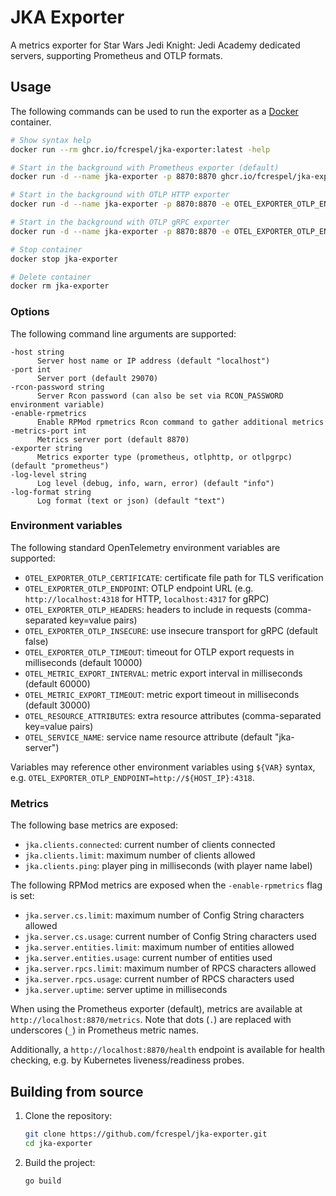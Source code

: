 # JKA Exporter

A metrics exporter for Star Wars Jedi Knight: Jedi Academy dedicated servers, supporting Prometheus and OTLP formats.

## Usage

The following commands can be used to run the exporter as a [Docker](https://docs.docker.com/engine/) container.

```bash
# Show syntax help
docker run --rm ghcr.io/fcrespel/jka-exporter:latest -help

# Start in the background with Prometheus exporter (default)
docker run -d --name jka-exporter -p 8870:8870 ghcr.io/fcrespel/jka-exporter:latest -host <JKA server host or IP> -port 29070

# Start in the background with OTLP HTTP exporter
docker run -d --name jka-exporter -p 8870:8870 -e OTEL_EXPORTER_OTLP_ENDPOINT=https://otlp-receiver:4318 ghcr.io/fcrespel/jka-exporter:latest -host <JKA server host or IP> -port 29070 -exporter otlphttp

# Start in the background with OTLP gRPC exporter
docker run -d --name jka-exporter -p 8870:8870 -e OTEL_EXPORTER_OTLP_ENDPOINT=otlp-receiver:4317 ghcr.io/fcrespel/jka-exporter:latest -host <JKA server host or IP> -port 29070 -exporter otlpgrpc

# Stop container
docker stop jka-exporter

# Delete container
docker rm jka-exporter
```

### Options

The following command line arguments are supported:

```
-host string
      Server host name or IP address (default "localhost")
-port int
      Server port (default 29070)
-rcon-password string
      Server Rcon password (can also be set via RCON_PASSWORD environment variable)
-enable-rpmetrics
      Enable RPMod rpmetrics Rcon command to gather additional metrics
-metrics-port int
      Metrics server port (default 8870)
-exporter string
      Metrics exporter type (prometheus, otlphttp, or otlpgrpc) (default "prometheus")
-log-level string
      Log level (debug, info, warn, error) (default "info")
-log-format string
      Log format (text or json) (default "text")
```

### Environment variables

The following standard OpenTelemetry environment variables are supported:

- `OTEL_EXPORTER_OTLP_CERTIFICATE`: certificate file path for TLS verification
- `OTEL_EXPORTER_OTLP_ENDPOINT`: OTLP endpoint URL (e.g. `http://localhost:4318` for HTTP, `localhost:4317` for gRPC)
- `OTEL_EXPORTER_OTLP_HEADERS`: headers to include in requests (comma-separated key=value pairs)
- `OTEL_EXPORTER_OTLP_INSECURE`: use insecure transport for gRPC (default false)
- `OTEL_EXPORTER_OTLP_TIMEOUT`: timeout for OTLP export requests in milliseconds (default 10000)
- `OTEL_METRIC_EXPORT_INTERVAL`: metric export interval in milliseconds (default 60000)
- `OTEL_METRIC_EXPORT_TIMEOUT`: metric export timeout in milliseconds (default 30000)
- `OTEL_RESOURCE_ATTRIBUTES`: extra resource attributes (comma-separated key=value pairs)
- `OTEL_SERVICE_NAME`: service name resource attribute (default "jka-server")

Variables may reference other environment variables using `${VAR}` syntax, e.g. `OTEL_EXPORTER_OTLP_ENDPOINT=http://${HOST_IP}:4318`.

### Metrics

The following base metrics are exposed:

- `jka.clients.connected`: current number of clients connected
- `jka.clients.limit`: maximum number of clients allowed
- `jka.clients.ping`: player ping in milliseconds (with player name label)

The following RPMod metrics are exposed when the `-enable-rpmetrics` flag is set:

- `jka.server.cs.limit`: maximum number of Config String characters allowed
- `jka.server.cs.usage`: current number of Config String characters used
- `jka.server.entities.limit`: maximum number of entities allowed
- `jka.server.entities.usage`: current number of entities used
- `jka.server.rpcs.limit`: maximum number of RPCS characters allowed
- `jka.server.rpcs.usage`: current number of RPCS characters used
- `jka.server.uptime`: server uptime in milliseconds

When using the Prometheus exporter (default), metrics are available at `http://localhost:8870/metrics`. Note that dots (`.`) are replaced with underscores (`_`) in Prometheus metric names.

Additionally, a `http://localhost:8870/health` endpoint is available for health checking, e.g. by Kubernetes liveness/readiness probes.

## Building from source

1. Clone the repository:
   ```bash
   git clone https://github.com/fcrespel/jka-exporter.git
   cd jka-exporter
   ```

2. Build the project:
   ```bash
   go build
   ```
